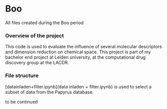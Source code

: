 # Boo
All files created during the Boo period

### Overview of the project
This code is used to evaluate the influence of several molecular descriptors and dimension reduction on chemical space.
This project is part of my bachelor end project at Leiden university, at the computational drug discovery group at the LACDR. 

### File structure
[datainladen+filter.ipynb](data inladen + filter.ipynb) is used to select a subset of data from the Papyrus database.


to be continued
